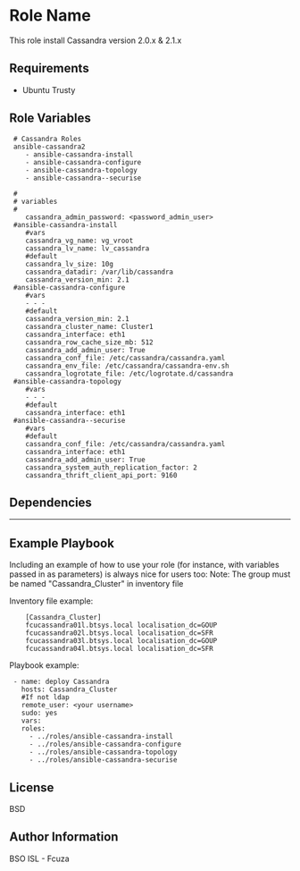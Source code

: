 Role Name
=========

This role install Cassandra version 2.0.x & 2.1.x

Requirements
------------

- Ubuntu Trusty

Role Variables
--------------
     # Cassandra Roles
     ansible-cassandra2
        - ansible-cassandra-install
        - ansible-cassandra-configure
        - ansible-cassandra-topology
        - ansible-cassandra--securise

     #
     # variables
     #
        cassandra_admin_password: <password_admin_user>
     #ansible-cassandra-install
        #vars
        cassandra_vg_name: vg_vroot
        cassandra_lv_name: lv_cassandra
        #default
        cassandra_lv_size: 10g
        cassandra_datadir: /var/lib/cassandra
        cassandra_version_min: 2.1
     #ansible-cassandra-configure
        #vars
        - - -
        #default
        cassandra_version_min: 2.1
        cassandra_cluster_name: Cluster1
        cassandra_interface: eth1
        cassandra_row_cache_size_mb: 512
        cassandra_add_admin_user: True
        cassandra_conf_file: /etc/cassandra/cassandra.yaml
        cassandra_env_file: /etc/cassandra/cassandra-env.sh
        cassandra_logrotate_file: /etc/logrotate.d/cassandra
     #ansible-cassandra-topology
        #vars
        - - -
        #default
        cassandra_interface: eth1
     #ansible-cassandra--securise
        #vars
        #default
        cassandra_conf_file: /etc/cassandra/cassandra.yaml
        cassandra_interface: eth1
        cassandra_add_admin_user: True
        cassandra_system_auth_replication_factor: 2
        cassandra_thrift_client_api_port: 9160


Dependencies
------------
- - -


Example Playbook
----------------
Including an example of how to use your role (for instance, with variables passed in as parameters) is always nice for users too:
Note: The group must be named "Cassandra_Cluster" in inventory file

Inventory file example:

        [Cassandra_Cluster]
        fcucassandra01l.btsys.local localisation_dc=GOUP
        fcucassandra02l.btsys.local localisation_dc=SFR
        fcucassandra03l.btsys.local localisation_dc=GOUP
        fcucassandra04l.btsys.local localisation_dc=SFR

Playbook example:

     - name: deploy Cassandra
       hosts: Cassandra_Cluster
       #If not ldap
       remote_user: <your username>
       sudo: yes
       vars:
       roles:
         - ../roles/ansible-cassandra-install
         - ../roles/ansible-cassandra-configure
         - ../roles/ansible-cassandra-topology
         - ../roles/ansible-cassandra-securise


License
-------

BSD


Author Information
------------------

BSO ISL - Fcuza

